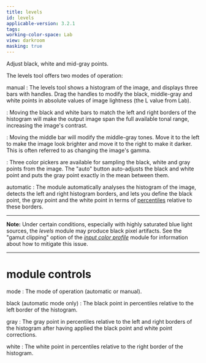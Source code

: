 ```yaml
---
title: levels
id: levels
applicable-version: 3.2.1
tags: 
working-color-space: Lab
view: darkroom
masking: true
---
```


Adjust black, white and mid-gray points.

The levels tool offers two modes of operation:

manual
: The levels tool shows a histogram of the image, and displays three bars with handles. Drag the handles to modify the black, middle-gray and white points in absolute values of image lightness (the L value from Lab).

: Moving the black and white bars to match the left and right borders of the histogram will make the output image span the full available tonal range, increasing the image's contrast. 

: Moving the middle bar will modify the middle-gray tones. Move it to the left to make the image look brighter and move it to the right to make it darker. This is often referred to as changing the image's gamma.

: Three color pickers are available for sampling the black, white and gray points from the image. The "auto" button auto-adjusts the black and white point and puts the gray point exactly in the mean between them.

automatic
: The module automatically analyses the histogram of the image, detects the left and right histogram borders, and lets you define the black point, the gray point and the white point in terms of [percentiles](http://en.wikipedia.org/wiki/Percentile) relative to these borders.

---

**Note:** Under certain conditions, especially with highly saturated blue light sources, the _levels_ module may produce black pixel artifacts. See the "gamut clipping" option of the [_input color profile_](./input-color-profile.md) module for information about how to mitigate this issue.

---

# module controls

mode
: The mode of operation (automatic or manual).

black (automatic mode only)
: The black point in percentiles relative to the left border of the histogram.

gray
: The gray point in percentiles relative to the left and right borders of the histogram after having applied the black point and white point corrections.

white
: The white point in percentiles relative to the right border of the histogram.
